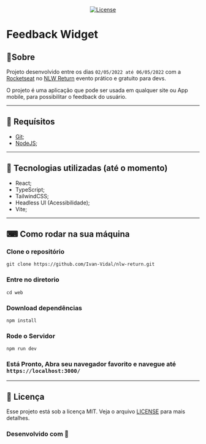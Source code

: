 <div align="center">
  <a href="#memo-licença">
    <img alt="License" src="https://img.shields.io/static/v1?label=license&message=MIT&color=8257E5&labelColor=000000">
  </a>
</div>

# Feedback Widget

## 📖Sobre

Projeto desenvolvido entre os dias `02/05/2022 até 06/05/2022` com a [Rocketseat](https://www.rocketseat.com.br/) no [NLW Return](https://nextlevelweek.com/cronograma/8) evento prático e gratuito para devs.

O projeto é uma aplicação que pode ser usada em qualquer site ou App mobile, para possibilitar o feedback do usuário.

---


## 🚧 Requísitos

- [Git](https://git-scm.com/);
- [NodeJS](https://nodejs.org/en/);



---

## 🚀 Tecnologias utilizadas (até o momento)

- React;
- TypeScript;
- TailwindCSS;
- Headless UI (Acessibilidade);
- Vite;

--- 

##  ⌨  Como rodar na sua máquina

### Clone o repositório
`git clone https://github.com/Ivan-Vidal/nlw-return.git`

### Entre no diretorio
`cd web`

### Download dependências
`npm install`

### Rode o Servidor
`npm run dev`

### Está Pronto, Abra seu navegador favorito e navegue até `https://localhost:3000/`


---

## :memo: Licença 
Esse projeto está sob a licença MIT. Veja o arquivo [LICENSE](LICENSE.md) para mais detalhes.


### Desenvolvido com 💜
